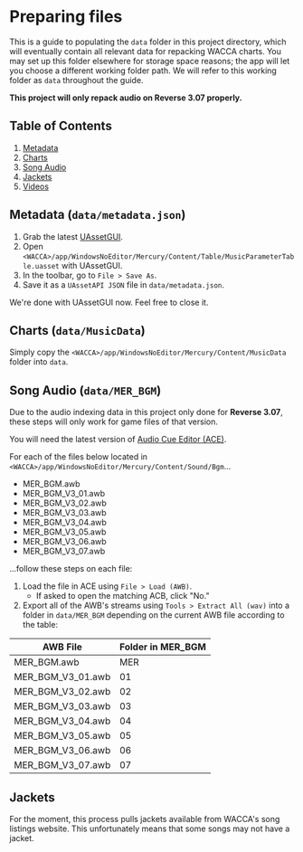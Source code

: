 # Preparing files
This is a guide to populating the `data` folder in this project directory, which will eventually contain all relevant data for repacking WACCA charts. You may set up this folder elsewhere for storage space reasons; the app will let you choose a different working folder path. We will refer to this working folder as `data` throughout the guide.

**This project will only repack audio on Reverse 3.07 properly.**

## Table of Contents
1. [Metadata](#metadata-datametadatajson)
2. [Charts](#charts-datamusicdata)
3. [Song Audio](#song-audio-datamer_bgm)
4. [Jackets](#jackets)
4. [Videos](#videos)

## Metadata (`data/metadata.json`)
1. Grab the latest [UAssetGUI](https://github.com/atenfyr/UAssetGUI).
2. Open `<WACCA>/app/WindowsNoEditor/Mercury/Content/Table/MusicParameterTable.uasset` with UAssetGUI.
3. In the toolbar, go to `File > Save As`.
4. Save it as a `UAssetAPI JSON` file in `data/metadata.json`.

We're done with UAssetGUI now. Feel free to close it.

## Charts (`data/MusicData`)
Simply copy the `<WACCA>/app/WindowsNoEditor/Mercury/Content/MusicData` folder into `data`.

## Song Audio (`data/MER_BGM`)
Due to the audio indexing data in this project only done for **Reverse 3.07**, these steps will only work for game files of that version.

You will need the latest version of [Audio Cue Editor (ACE)](https://github.com/LazyBone152/ACE).

For each of the files below located in `<WACCA>/app/WindowsNoEditor/Mercury/Content/Sound/Bgm`...

- MER_BGM.awb
- MER_BGM_V3_01.awb
- MER_BGM_V3_02.awb
- MER_BGM_V3_03.awb
- MER_BGM_V3_04.awb
- MER_BGM_V3_05.awb
- MER_BGM_V3_06.awb
- MER_BGM_V3_07.awb

...follow these steps on each file:

1. Load the file in ACE using `File > Load (AWB)`.
    - If asked to open the matching ACB, click "No."
2. Export all of the AWB's streams using `Tools > Extract All (wav)` into a folder in `data/MER_BGM` depending on the current AWB file according to the table:

| AWB File          | Folder in MER_BGM |
|-------------------|-------------------|
| MER_BGM.awb       | MER               |
| MER_BGM_V3_01.awb | 01                |
| MER_BGM_V3_02.awb | 02                |
| MER_BGM_V3_03.awb | 03                |
| MER_BGM_V3_04.awb | 04                |
| MER_BGM_V3_05.awb | 05                |
| MER_BGM_V3_06.awb | 06                |
| MER_BGM_V3_07.awb | 07                |

## Jackets
For the moment, this process pulls jackets available from WACCA's song listings website. This unfortunately means that some songs may not have a jacket.

